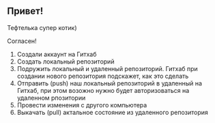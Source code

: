 ## Привет!

Тефтелька супер котик)

Согласен!

1. Создали аккаунт на Гитхаб
2. Создать локальный репозиторий
3. Подружить локальный и удаленный репозиторий. Гитхаб при создании нового репозитория подскажет, как это сделать
4. Отправить (push) наш локальный репозиторий в удаленный на Гитхаб, при этом возожно нужно будет авторизоваться на удаленном рпозитории
5. Провести изменения с другого компьютера
6. Выкачать (pull) актальное состояние из удаленного репозитория